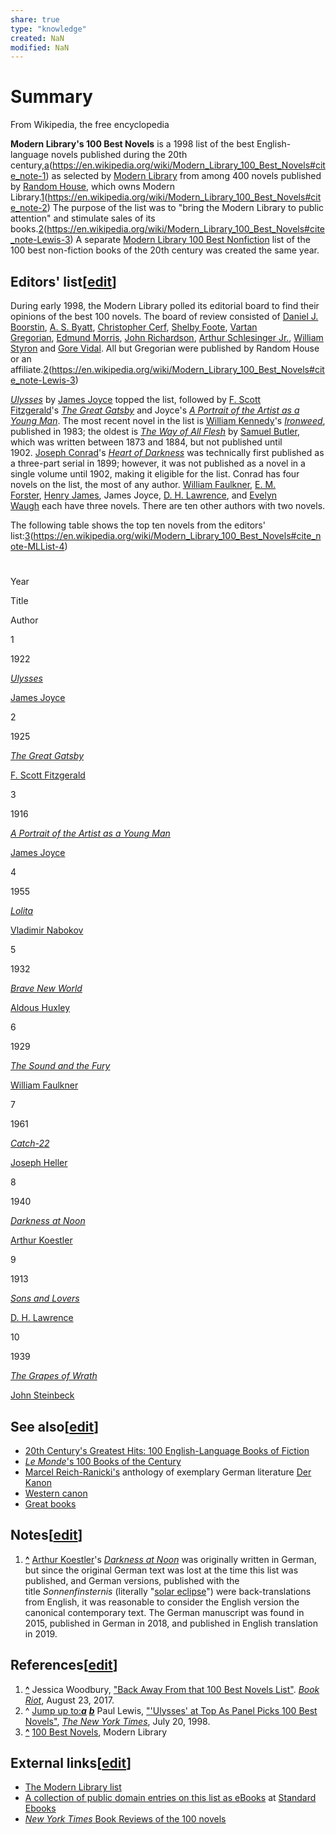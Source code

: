 ```yaml
---
share: true
type: "knowledge"
created: NaN 
modified: NaN
---
```

# Summary
 From Wikipedia, the free encyclopedia

**Modern Library's 100 Best Novels** is a 1998 list of the best English-language novels published during the 20th century,[a](a.md)(https://en.wikipedia.org/wiki/Modern_Library_100_Best_Novels#cite_note-1) as selected by [Modern Library](https://en.wikipedia.org/wiki/Modern_Library "Modern Library") from among 400 novels published by [Random House](https://en.wikipedia.org/wiki/Random_House "Random House"), which owns Modern Library.[1](1.md)(https://en.wikipedia.org/wiki/Modern_Library_100_Best_Novels#cite_note-2) The purpose of the list was to "bring the Modern Library to public attention" and stimulate sales of its books.[2](2.md)(https://en.wikipedia.org/wiki/Modern_Library_100_Best_Novels#cite_note-Lewis-3) A separate [Modern Library 100 Best Nonfiction](https://en.wikipedia.org/wiki/Modern_Library_100_Best_Nonfiction "Modern Library 100 Best Nonfiction") list of the 100 best non-fiction books of the 20th century was created the same year.

## Editors' list[[edit](https://en.wikipedia.org/w/index.php?title=Modern_Library_100_Best_Novels&action=edit&section=1 "Edit section: Editors' list")]

During early 1998, the Modern Library polled its editorial board to find their opinions of the best 100 novels. The board of review consisted of [Daniel J. Boorstin](https://en.wikipedia.org/wiki/Daniel_J._Boorstin "Daniel J. Boorstin"), [A. S. Byatt](https://en.wikipedia.org/wiki/A._S._Byatt "A. S. Byatt"), [Christopher Cerf](https://en.wikipedia.org/wiki/Christopher_Cerf_(musician_and_television_producer) "Christopher Cerf (musician and television producer)"), [Shelby Foote](https://en.wikipedia.org/wiki/Shelby_Foote "Shelby Foote"), [Vartan Gregorian](https://en.wikipedia.org/wiki/Vartan_Gregorian "Vartan Gregorian"), [Edmund Morris](https://en.wikipedia.org/wiki/Edmund_Morris_(writer) "Edmund Morris (writer)"), [John Richardson](https://en.wikipedia.org/wiki/John_Richardson_(art_historian) "John Richardson (art historian)"), [Arthur Schlesinger Jr.](https://en.wikipedia.org/wiki/Arthur_Schlesinger_Jr. "Arthur Schlesinger Jr."), [William Styron](https://en.wikipedia.org/wiki/William_Styron "William Styron") and [Gore Vidal](https://en.wikipedia.org/wiki/Gore_Vidal "Gore Vidal"). All but Gregorian were published by Random House or an affiliate.[2](2.md)(https://en.wikipedia.org/wiki/Modern_Library_100_Best_Novels#cite_note-Lewis-3)

_[Ulysses](https://en.wikipedia.org/wiki/Ulysses_(novel) "Ulysses (novel)")_ by [James Joyce](https://en.wikipedia.org/wiki/James_Joyce "James Joyce") topped the list, followed by [F. Scott Fitzgerald](https://en.wikipedia.org/wiki/F._Scott_Fitzgerald "F. Scott Fitzgerald")'s _[The Great Gatsby](https://en.wikipedia.org/wiki/The_Great_Gatsby "The Great Gatsby")_ and Joyce's _[A Portrait of the Artist as a Young Man](https://en.wikipedia.org/wiki/A_Portrait_of_the_Artist_as_a_Young_Man "A Portrait of the Artist as a Young Man")_. The most recent novel in the list is [William Kennedy](https://en.wikipedia.org/wiki/William_Kennedy_(author) "William Kennedy (author)")'s _[Ironweed](https://en.wikipedia.org/wiki/Ironweed_(novel) "Ironweed (novel)")_, published in 1983; the oldest is _[The Way of All Flesh](https://en.wikipedia.org/wiki/The_Way_of_All_Flesh "The Way of All Flesh")_ by [Samuel Butler](https://en.wikipedia.org/wiki/Samuel_Butler_(novelist) "Samuel Butler (novelist)"), which was written between 1873 and 1884, but not published until 1902. [Joseph Conrad](https://en.wikipedia.org/wiki/Joseph_Conrad "Joseph Conrad")'s _[Heart of Darkness](https://en.wikipedia.org/wiki/Heart_of_Darkness "Heart of Darkness")_ was technically first published as a three-part serial in 1899; however, it was not published as a novel in a single volume until 1902, making it eligible for the list. Conrad has four novels on the list, the most of any author. [William Faulkner](https://en.wikipedia.org/wiki/William_Faulkner "William Faulkner"), [E. M. Forster](https://en.wikipedia.org/wiki/E._M._Forster "E. M. Forster"), [Henry James](https://en.wikipedia.org/wiki/Henry_James "Henry James"), James Joyce, [D. H. Lawrence](https://en.wikipedia.org/wiki/D._H._Lawrence "D. H. Lawrence"), and [Evelyn Waugh](https://en.wikipedia.org/wiki/Evelyn_Waugh "Evelyn Waugh") each have three novels. There are ten other authors with two novels.

The following table shows the top ten novels from the editors' list:[3](3.md)(https://en.wikipedia.org/wiki/Modern_Library_100_Best_Novels#cite_note-MLList-4)

#

Year

Title

Author

1

1922

_[Ulysses](https://en.wikipedia.org/wiki/Ulysses_(novel) "Ulysses (novel)")_

[James Joyce](https://en.wikipedia.org/wiki/James_Joyce "James Joyce")

2

1925

_[The Great Gatsby](https://en.wikipedia.org/wiki/The_Great_Gatsby "The Great Gatsby")_

[F. Scott Fitzgerald](https://en.wikipedia.org/wiki/F._Scott_Fitzgerald "F. Scott Fitzgerald")

3

1916

_[A Portrait of the Artist as a Young Man](https://en.wikipedia.org/wiki/A_Portrait_of_the_Artist_as_a_Young_Man "A Portrait of the Artist as a Young Man")_

[James Joyce](https://en.wikipedia.org/wiki/James_Joyce "James Joyce")

4

1955

_[Lolita](https://en.wikipedia.org/wiki/Lolita "Lolita")_

[Vladimir Nabokov](https://en.wikipedia.org/wiki/Vladimir_Nabokov "Vladimir Nabokov")

5

1932

_[Brave New World](https://en.wikipedia.org/wiki/Brave_New_World "Brave New World")_

[Aldous Huxley](https://en.wikipedia.org/wiki/Aldous_Huxley "Aldous Huxley")

6

1929

_[The Sound and the Fury](https://en.wikipedia.org/wiki/The_Sound_and_the_Fury "The Sound and the Fury")_

[William Faulkner](https://en.wikipedia.org/wiki/William_Faulkner "William Faulkner")

7

1961

_[Catch-22](https://en.wikipedia.org/wiki/Catch-22 "Catch-22")_

[Joseph Heller](https://en.wikipedia.org/wiki/Joseph_Heller "Joseph Heller")

8

1940

_[Darkness at Noon](https://en.wikipedia.org/wiki/Darkness_at_Noon "Darkness at Noon")_

[Arthur Koestler](https://en.wikipedia.org/wiki/Arthur_Koestler "Arthur Koestler")

9

1913

_[Sons and Lovers](https://en.wikipedia.org/wiki/Sons_and_Lovers "Sons and Lovers")_

[D. H. Lawrence](https://en.wikipedia.org/wiki/D._H._Lawrence "D. H. Lawrence")

10

1939

_[The Grapes of Wrath](https://en.wikipedia.org/wiki/The_Grapes_of_Wrath "The Grapes of Wrath")_

[John Steinbeck](https://en.wikipedia.org/wiki/John_Steinbeck "John Steinbeck")

## See also[[edit](https://en.wikipedia.org/w/index.php?title=Modern_Library_100_Best_Novels&action=edit&section=2 "Edit section: See also")]

-  [20th Century's Greatest Hits: 100 English-Language Books of Fiction](https://en.wikipedia.org/wiki/20th_Century%27s_Greatest_Hits:_100_English-Language_Books_of_Fiction "20th Century's Greatest Hits: 100 English-Language Books of Fiction")
-  [_Le Monde_'s 100 Books of the Century](https://en.wikipedia.org/wiki/Le_Monde%27s_100_Books_of_the_Century "Le Monde's 100 Books of the Century")
-  [Marcel Reich-Ranicki's](https://en.wikipedia.org/wiki/Marcel_Reich-Ranicki "Marcel Reich-Ranicki") anthology of exemplary German literature [Der Kanon](https://en.wikipedia.org/wiki/Der_Kanon "Der Kanon")
-  [Western canon](https://en.wikipedia.org/wiki/Western_canon "Western canon")
-  [Great books](https://en.wikipedia.org/wiki/Classic_book "Classic book")

## Notes[[edit](https://en.wikipedia.org/w/index.php?title=Modern_Library_100_Best_Novels&action=edit&section=3 "Edit section: Notes")]

1. **[^](https://en.wikipedia.org/wiki/Modern_Library_100_Best_Novels#cite_ref-1 "Jump up")** [Arthur Koestler](https://en.wikipedia.org/wiki/Arthur_Koestler "Arthur Koestler")'s _[Darkness at Noon](https://en.wikipedia.org/wiki/Darkness_at_Noon "Darkness at Noon")_ was originally written in German, but since the original German text was lost at the time this list was published, and German versions, published with the title _Sonnenfinsternis_ (literally "[solar eclipse](https://en.wikipedia.org/wiki/Solar_eclipse "Solar eclipse")") were back-translations from English, it was reasonable to consider the English version the canonical contemporary text. The German manuscript was found in 2015, published in German in 2018, and published in English translation in 2019.

## References[[edit](https://en.wikipedia.org/w/index.php?title=Modern_Library_100_Best_Novels&action=edit&section=4 "Edit section: References")]

1. **[^](https://en.wikipedia.org/wiki/Modern_Library_100_Best_Novels#cite_ref-2 "Jump up")** Jessica Woodbury, ["Back Away From that 100 Best Novels List"](https://bookriot.com/2017/08/23/100-best-novels-list/). _[Book Riot](https://en.wikipedia.org/w/index.php?title=Book_Riot&action=edit&redlink=1 "Book Riot (page does not exist)")_, August 23, 2017.
2. ^ [Jump up to:_**a**_](https://en.wikipedia.org/wiki/Modern_Library_100_Best_Novels#cite_ref-Lewis_3-0) [_**b**_](https://en.wikipedia.org/wiki/Modern_Library_100_Best_Novels#cite_ref-Lewis_3-1) Paul Lewis, ["'Ulysses' at Top As Panel Picks 100 Best Novels"](https://www.nytimes.com/1998/07/20/books/ulysses-at-top-as-panel-picks-100-best-novels.html?mcubz=1), _[The New York Times](https://en.wikipedia.org/wiki/The_New_York_Times "The New York Times")_, July 20, 1998.
3. **[^](https://en.wikipedia.org/wiki/Modern_Library_100_Best_Novels#cite_ref-MLList_4-0 "Jump up")** [100 Best Novels](http://www.modernlibrary.com/top-100/100-best-novels/), Modern Library

## External links[[edit](https://en.wikipedia.org/w/index.php?title=Modern_Library_100_Best_Novels&action=edit&section=5 "Edit section: External links")]

-  [The Modern Library list](http://www.modernlibrary.com/top-100/100-best-novels/)
-  [A collection of public domain entries on this list as eBooks](https://standardebooks.org/collections/modern-librarys-100-best-novels) at [Standard Ebooks](https://en.wikipedia.org/wiki/Standard_Ebooks "Standard Ebooks")
-  [_New York Times_ Book Reviews of the 100 novels](https://www.nytimes.com/library/books/072098best-novels-list.html)